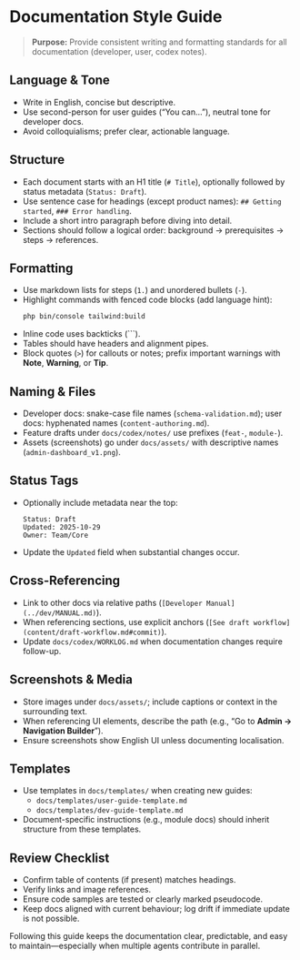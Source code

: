 # Documentation Style Guide

> **Purpose:** Provide consistent writing and formatting standards for all documentation (developer, user, codex notes).

## Language & Tone
- Write in English, concise but descriptive.
- Use second-person for user guides (“You can…”), neutral tone for developer docs.
- Avoid colloquialisms; prefer clear, actionable language.

## Structure
- Each document starts with an H1 title (`# Title`), optionally followed by status metadata (`Status: Draft`).
- Use sentence case for headings (except product names): `## Getting started`, `### Error handling`.
- Include a short intro paragraph before diving into detail.
- Sections should follow a logical order: background → prerequisites → steps → references.

## Formatting
- Use markdown lists for steps (`1.`) and unordered bullets (`-`).
- Highlight commands with fenced code blocks (add language hint):
  ```bash
  php bin/console tailwind:build
  ```
- Inline code uses backticks (`\``).
- Tables should have headers and alignment pipes.
- Block quotes (`>`) for callouts or notes; prefix important warnings with **Note**, **Warning**, or **Tip**.

## Naming & Files
- Developer docs: snake-case file names (`schema-validation.md`); user docs: hyphenated names (`content-authoring.md`).
- Feature drafts under `docs/codex/notes/` use prefixes (`feat-`, `module-`).
- Assets (screenshots) go under `docs/assets/` with descriptive names (`admin-dashboard_v1.png`).

## Status Tags
- Optionally include metadata near the top:
  ```
  Status: Draft
  Updated: 2025-10-29
  Owner: Team/Core
  ```
- Update the `Updated` field when substantial changes occur.

## Cross-Referencing
- Link to other docs via relative paths (`[Developer Manual](../dev/MANUAL.md)`).
- When referencing sections, use explicit anchors (`[See draft workflow](content/draft-workflow.md#commit)`).
- Update `docs/codex/WORKLOG.md` when documentation changes require follow-up.

## Screenshots & Media
- Store images under `docs/assets/`; include captions or context in the surrounding text.
- When referencing UI elements, describe the path (e.g., “Go to **Admin → Navigation Builder**”).
- Ensure screenshots show English UI unless documenting localisation.

## Templates
- Use templates in `docs/templates/` when creating new guides:
  - `docs/templates/user-guide-template.md`
  - `docs/templates/dev-guide-template.md`
- Document-specific instructions (e.g., module docs) should inherit structure from these templates.

## Review Checklist
- Confirm table of contents (if present) matches headings.
- Verify links and image references.
- Ensure code samples are tested or clearly marked pseudocode.
- Keep docs aligned with current behaviour; log drift if immediate update is not possible.

Following this guide keeps the documentation clear, predictable, and easy to maintain—especially when multiple agents contribute in parallel.
